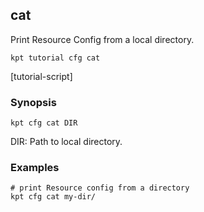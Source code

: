## cat

Print Resource Config from a local directory.

<link rel="stylesheet" type="text/css" href="/kpt/gifs/asciinema-player.css" />
<asciinema-player src="/kpt/gifs/cfg-cat.cast" speed="1" theme="solarized-dark" cols="100" rows="26" font-size="medium" idle-time-limit="1"></asciinema-player>
<script src="/kpt/gifs/asciinema-player.js"></script>

    kpt tutorial cfg cat

[tutorial-script]

### Synopsis

    kpt cfg cat DIR

  DIR:
    Path to local directory.

### Examples

    # print Resource config from a directory
    kpt cfg cat my-dir/

### 
